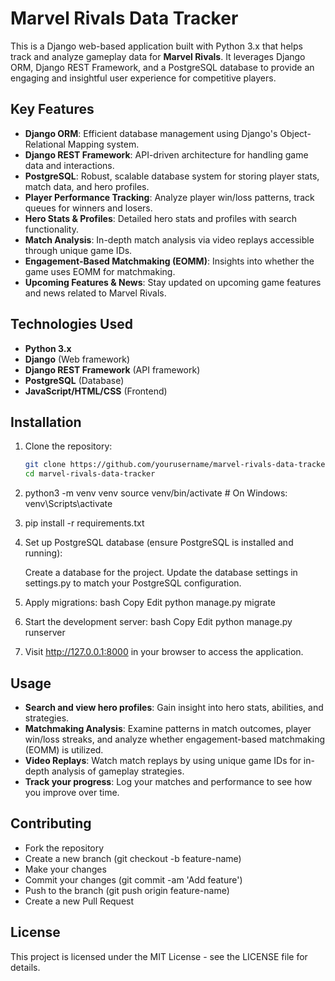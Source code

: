 # Marvel Rivals Data Tracker

This is a Django web-based application built with Python 3.x that helps track and analyze gameplay data for **Marvel Rivals**. It leverages Django ORM, Django REST Framework, and a PostgreSQL database to provide an engaging and insightful user experience for competitive players.

## Key Features

- **Django ORM**: Efficient database management using Django's Object-Relational Mapping system.
- **Django REST Framework**: API-driven architecture for handling game data and interactions.
- **PostgreSQL**: Robust, scalable database system for storing player stats, match data, and hero profiles.
- **Player Performance Tracking**: Analyze player win/loss patterns, track queues for winners and losers.
- **Hero Stats & Profiles**: Detailed hero stats and profiles with search functionality.
- **Match Analysis**: In-depth match analysis via video replays accessible through unique game IDs.
- **Engagement-Based Matchmaking (EOMM)**: Insights into whether the game uses EOMM for matchmaking.
- **Upcoming Features & News**: Stay updated on upcoming game features and news related to Marvel Rivals.

## Technologies Used

- **Python 3.x**
- **Django** (Web framework)
- **Django REST Framework** (API framework)
- **PostgreSQL** (Database)
- **JavaScript/HTML/CSS** (Frontend)

## Installation

1.  Clone the repository:
    ```bash
    git clone https://github.com/yourusername/marvel-rivals-data-tracker.git
    cd marvel-rivals-data-tracker

2.  python3 -m venv venv
    source venv/bin/activate  # On Windows: venv\Scripts\activate

3.  pip install -r requirements.txt

4.  Set up PostgreSQL database (ensure PostgreSQL is installed and running):

    Create a database for the project.
    Update the database settings in settings.py to match your PostgreSQL configuration.
    
5.  Apply migrations:
    bash
    Copy
    Edit
    python manage.py migrate

6.  Start the development server:
    bash
    Copy
    Edit
    python manage.py runserver

7.  Visit http://127.0.0.1:8000 in your browser to access the application.

##  Usage
- **Search and view hero profiles**: Gain insight into hero stats, abilities, and strategies.
- **Matchmaking Analysis**: Examine patterns in match outcomes, player win/loss streaks, and analyze whether engagement-based matchmaking (EOMM) is utilized.
- **Video Replays**: Watch match replays by using unique game IDs for in-depth analysis of gameplay strategies.
- **Track your progress**: Log your matches and performance to see how you improve over time.

## Contributing
- Fork the repository
- Create a new branch (git checkout -b feature-name)
- Make your changes
- Commit your changes (git commit -am 'Add feature')
- Push to the branch (git push origin feature-name)
- Create a new Pull Request

## License
This project is licensed under the MIT License - see the LICENSE file for details.